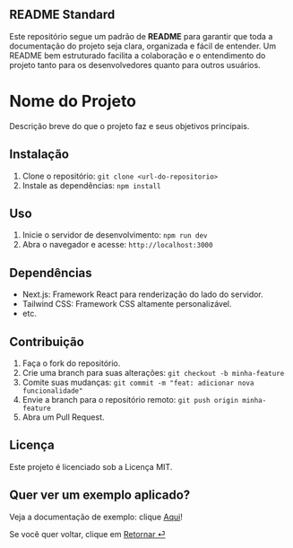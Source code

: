 ## README Standard
Este repositório segue um padrão de **README** para garantir que toda a documentação do projeto seja clara, organizada e fácil de entender. Um README bem estruturado facilita a colaboração e o entendimento do projeto tanto para os desenvolvedores quanto para outros usuários.

# Nome do Projeto

Descrição breve do que o projeto faz e seus objetivos principais.

## Instalação

1. Clone o repositório: `git clone <url-do-repositorio>`
2. Instale as dependências: `npm install`

## Uso

1. Inicie o servidor de desenvolvimento: `npm run dev`
2. Abra o navegador e acesse: `http://localhost:3000`

## Dependências

- Next.js: Framework React para renderização do lado do servidor.
- Tailwind CSS: Framework CSS altamente personalizável.
- etc.

## Contribuição

1. Faça o fork do repositório.
2. Crie uma branch para suas alterações: `git checkout -b minha-feature`
3. Comite suas mudanças: `git commit -m "feat: adicionar nova funcionalidade"`
4. Envie a branch para o repositório remoto: `git push origin minha-feature`
5. Abra um Pull Request.

## Licença

Este projeto é licenciado sob a Licença MIT.


## Quer ver um exemplo aplicado?
Veja a documentação de exemplo: clique [Aqui](./README.md)!

Se você quer voltar, clique em [Retornar ⏎](../README.md)
